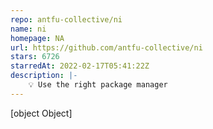 ```yaml
---
repo: antfu-collective/ni
name: ni
homepage: NA
url: https://github.com/antfu-collective/ni
stars: 6726
starredAt: 2022-02-17T05:41:22Z
description: |-
    💡 Use the right package manager
---
```


[object Object]
